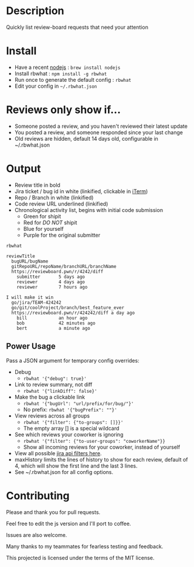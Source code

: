 # Description
Quickly list review-board requests that need your attention

# Install
* Have a recent [nodejs](http://nodejs.org) : `brew install nodejs`
* Install rbwhat : `npm install -g rbwhat`
* Run once to generate the default config : `rbwhat`
* Edit your config in `~/.rbwhat.json`

# Reviews only show if...
* Someone posted a review, and you haven't reviewed their latest update
* You posted a review, and someone responded since your last change
* Old reviews are hidden, default 14 days old, configurable in ~/.rbwhat.json

# Output
* Review title in bold
* Jira ticket / bug id in white (linkified, clickable in [iTerm](http://iterm2.com))
* Repo / Branch in white (linkified)
* Code review URL underlined (linkified)
* Chronological activity list, begins with initial code submission
  * Green for shipit
  * Red for *DO NOT* shipit
  * Blue for yourself
  * Purple for the original submitter

```
rbwhat

reviewTitle
  bugURL/bugName
  gitRepoURL/repoName/branchURL/branchName
  https://reviewboard.pwn/r/4242/diff
    submitter       5 days ago
    reviewer        4 days ago
    reviewer        7 hours ago

I will make it win
  go/jira/TEAM-424242
  go/git/coolProject/branch/best_feature_ever
  https://reviewboard.pwn/r/424242/diff a day ago
    bill            an hour ago
    bob             42 minutes ago
    bert            a minute ago
```

## Power Usage
Pass a JSON argument for temporary config overrides:
* Debug
  * `rbwhat '{"debug": true}'`
* Link to review summary, not diff
  * `rbwhat '{"linkDiff": false}'`
* Make the bug a clickable link
  * `rbwhat '{"bugUrl": "url/prefix/for/bug/"}'`
  * No prefix: `rbwhat '{"bugPrefix": ""}'`
* View reviews across all groups
  * `rbwhat '{"filter": {"to-groups": []}}'`
  * The empty array [] is a special wildcard
* See which reviews your coworker is ignoring
  * `rbwhat '{"filter": {"to-user-groups": "coworkerName"}}`
  * Show all incoming reviews for your coworker, instead of yourself
* View all possible [jira api filters here](http://www.reviewboard.org/docs/manual/dev/webapi/2.0/resources/review-request-list/).
* maxHistory limits the lines of history to show for each review, default of 4, which will show the first line and the last 3 lines.
* See ~/.rbwhat.json for all config options.

# Contributing
Please and thank you for pull requests.

Feel free to edit the js version and I'll port to coffee.

Issues are also welcome.

Many thanks to my teammates for fearless testing and feedback.

This projected is licensed under the terms of the MIT license.

